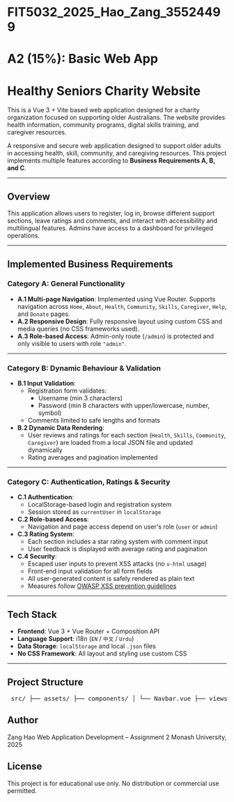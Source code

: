 # FIT5032_2025_Hao_Zang_35524499
# A2 (15%): Basic Web App 
# Healthy Seniors Charity Website

This is a Vue 3 + Vite based web application designed for a charity organization focused on supporting older Australians. The website provides health information, community programs, digital skills training, and caregiver resources.

A responsive and secure web application designed to support older adults in accessing health, skill, community, and caregiving resources. This project implements multiple features according to **Business Requirements A, B, and C**.

---

## Overview

This application allows users to register, log in, browse different support sections, leave ratings and comments, and interact with accessibility and multilingual features. Admins have access to a dashboard for privileged operations.

---

## Implemented Business Requirements

### **Category A: General Functionality**
- **A.1 Multi-page Navigation**: Implemented using Vue Router. Supports navigation across `Home`, `About`, `Health`, `Community`, `Skills`, `Caregiver`, `Help`, and `Donate` pages.
- **A.2 Responsive Design**: Fully responsive layout using custom CSS and media queries (no CSS frameworks used).
- **A.3 Role-based Access**: Admin-only route (`/admin`) is protected and only visible to users with role `"admin"`.

---

### **Category B: Dynamic Behaviour & Validation**
- **B.1 Input Validation**:
  - Registration form validates:
    - Username (min 3 characters)
    - Password (min 8 characters with upper/lowercase, number, symbol)
  - Comments limited to safe lengths and formats
- **B.2 Dynamic Data Rendering**:
  - User reviews and ratings for each section (`Health`, `Skills`, `Community`, `Caregiver`) are loaded from a local JSON file and updated dynamically
  - Rating averages and pagination implemented

---

### **Category C: Authentication, Ratings & Security**
- **C.1 Authentication**:
  - LocalStorage-based login and registration system
  - Session stored as `currentUser` in `localStorage`
- **C.2 Role-based Access**:
  - Navigation and page access depend on user's role (`user` or `admin`)
- **C.3 Rating System**:
  - Each section includes a star rating system with comment input
  - User feedback is displayed with average rating and pagination
- **C.4 Security**:
  - Escaped user inputs to prevent XSS attacks (no `v-html` usage)
  - Front-end input validation for all form fields
  - All user-generated content is safely rendered as plain text
  - Measures follow [OWASP XSS prevention guidelines](https://owasp.org/www-community/xss-prevention)

---

## Tech Stack

- **Frontend**: Vue 3 + Vue Router + Composition API
- **Language Support**: i18n (`EN` / `中文` / `Urdu`)
- **Data Storage**: `localStorage` and local `.json` files
- **No CSS Framework**: All layout and styling use custom CSS

---

## Project Structure
<pre> src/ ├── assets/ ├── components/ │ └── Navbar.vue ├── views/ │ ├── HomeView.vue │ ├── LoginView.vue │ ├── RegisterView.vue │ ├── HealthView.vue │ ├── SkillsView.vue │ ├── CommunityView.vue │ ├── CaregiverView.vue │ ├── AboutView.vue │ ├── HelpView.vue │ ├── DonateView.vue │ ├── AdminView.vue │ └── AccessDenied.vue ├── data/ │ ├── users.json │ └── comments.json ├── router/ │ └── index.js ├── i18n/ │ └── messages.js ├── App.vue └── main.js </pre>

## Author
Zang Hao
Web Application Development – Assignment 2
Monash University, 2025

## License
This project is for educational use only.
No distribution or commercial use permitted.


